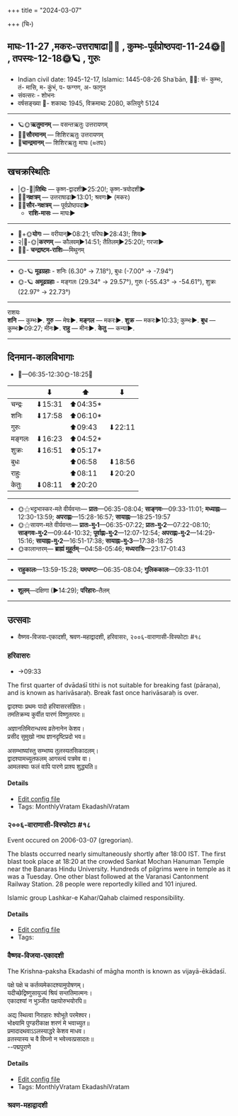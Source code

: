 +++
title = "2024-03-07"

+++
(चि॰)
## माघः-11-27  ,मकरः-उत्तराषाढा🌛🌌  ,  कुम्भः-पूर्वप्रोष्ठपदा-11-24🌞🌌  ,  तपस्यः-12-18🌞🪐  , गुरुः
- Indian civil date: 1945-12-17, Islamic: 1445-08-26 Shaʿbān, 🌌🌞: सं- कुम्भः, तं- मासि, म- कुंभं, प- फग्गण, अ- फागुन
- संवत्सरः - शोभनः
- वर्षसङ्ख्या 🌛- शकाब्दः 1945, विक्रमाब्दः 2080, कलियुगे 5124
___________________
- 🪐🌞**ऋतुमानम्** — वसन्तऋतुः उत्तरायणम्
- 🌌🌞**सौरमानम्** — शिशिरऋतुः उत्तरायणम्
- 🌛**चान्द्रमानम्** — शिशिरऋतुः माघः (≈तपः)
___________________


## खचक्रस्थितिः
- |🌞-🌛|**तिथिः** — कृष्ण-द्वादशी►25:20!; कृष्ण-त्रयोदशी►  
- 🌌🌛**नक्षत्रम्** — उत्तराषाढा►13:01; श्रवणः► (मकरः)  
- 🌌🌞**सौर-नक्षत्रम्** — पूर्वप्रोष्ठपदा►  
  - **राशि-मासः** — माघः► 
___________________
- 🌛+🌞**योगः** — वरीयान्►08:21; परिघः►28:43!; शिवः►  
- २|🌛-🌞|**करणम्** — कौलवम्►14:51; तैतिलम्►25:20!; गरजा►  
- 🌌🌛- **चन्द्राष्टम-राशिः**—मिथुनम्  
___________________
- 🌞-🪐 **मूढग्रहाः** - शनिः (6.30° → 7.18°), बुधः (-7.00° → -7.94°)
- 🌞-🪐 **अमूढग्रहाः** - मङ्गलः (29.34° → 29.57°), गुरुः (-55.43° → -54.61°), शुक्रः (22.97° → 22.73°)
___________________
राशयः  
**शनि** — कुम्भः►. **गुरु** — मेषः►. **मङ्गल** — मकरः►. **शुक्र** — मकरः►10:33; कुम्भः►. **बुध** — कुम्भः►09:27; मीनः►. **राहु** — मीनः►. **केतु** — कन्या►. 
___________________


## दिनमान-कालविभागाः
- 🌅—06:35-12:30🌞-18:25🌇  

|      |⬇     |⬆     |⬇     |
|------|-----|-----|------|
|चन्द्रः|⬇15:31 |⬆04:35*|     |
|शनिः   |⬇17:58 |⬆06:10*|     |
|गुरुः  |     |⬆09:43 |⬇22:11 |
|मङ्गलः |⬇16:23 |⬆04:52*|     |
|शुक्रः |⬇16:51 |⬆05:17*|     |
|बुधः   |     |⬆06:58 |⬇18:56 |
|राहुः  |     |⬆08:11 |⬇20:20 |
|केतुः  |⬇08:11 |⬆20:20 |     |
___________________
- 🌞⚝भट्टभास्कर-मते वीर्यवन्तः— **प्रातः**—06:35-08:04; **साङ्गवः**—09:33-11:01; **मध्याह्नः**—12:30-13:59; **अपराह्णः**—15:28-16:57; **सायाह्नः**—18:25-19:57  
- 🌞⚝सायण-मते वीर्यवन्तः— **प्रातः-मु॰1**—06:35-07:22; **प्रातः-मु॰2**—07:22-08:10; **साङ्गवः-मु॰2**—09:44-10:32; **पूर्वाह्णः-मु॰2**—12:07-12:54; **अपराह्णः-मु॰2**—14:29-15:16; **सायाह्नः-मु॰2**—16:51-17:38; **सायाह्नः-मु॰3**—17:38-18:25  
- 🌞कालान्तरम्— **ब्राह्मं मुहूर्तम्**—04:58-05:46; **मध्यरात्रिः**—23:17-01:43  
___________________
- **राहुकालः**—13:59-15:28; **यमघण्टः**—06:35-08:04; **गुलिककालः**—09:33-11:01  
___________________
- **शूलम्**—दक्षिणा (►14:29); **परिहारः**–तैलम्  
___________________

## उत्सवाः
- वैष्णव-विजया-एकादशी, श्रवण-महाद्वादशी, हरिवासरः, २००६-वाराणासी-विस्फोटाः #१८
### हरिवासरः
- →09:33



The first quarter of dvādaśī tithi is not suitable for breaking fast (pāraṇa), and is known as harivāsaraḥ. Break fast once harivāsaraḥ is over.

द्वादश्याः प्रथमः पादो हरिवासरसंज्ञितः।  
तमतिक्रम्य कुर्वीत पारणं विष्णुतत्परः॥  
  
अज्ञानतिमिरान्धस्य व्रतेनानेन केशव।  
प्रसीद सुमुखो नाथ ज्ञानदृष्टिप्रदो भव॥  
  
असम्भाष्यांस्तु सम्भाष्य तुलस्यतसिकादलम्।  
द्वादश्यामच्युतफलम् आगस्त्यं पत्रमेव वा।   
आमलक्याः फलं वापि पारणे प्राश्य शुद्ध्यति॥



#### Details
- [Edit config file](https://github.com/jyotisham/adyatithi/blob/master/time_focus/monthly/ekAdashI/description_only/harivAsaraH.toml)
- Tags: MonthlyVratam EkadashiVratam


### २००६-वाराणासी-विस्फोटाः #१८

Event occured on 2006-03-07 (gregorian). 

The blasts occurred nearly simultaneously shortly after 18:00 IST. The first blast took place at 18:20 at the crowded Sankat Mochan Hanuman Temple near the Banaras Hindu University. Hundreds of pilgrims were in temple as it was a Tuesday. One other blast followed at the Varanasi Cantonment Railway Station. 28 people were reportedly killed and 101 injured.

Islamic group Lashkar-e Kahar/Qahab claimed responsibility.

#### Details
- [Edit config file](https://github.com/jyotisham/adyatithi/blob/master/mahApuruSha/xatra-later/gregorian/day/03/07/vArANAsI-visphoTAH_2006.toml)
- Tags: 


### वैष्णव-विजया-एकादशी



The Krishna-paksha Ekadashi of māgha month is known as vijayā-ēkādaśī.

पक्षे पक्षे च कर्तव्यमेकादश्यामुपोषणम्।  
यदीच्छेद्विष्णुसायुज्यं श्रियं सन्ततिमात्मनः।  
एकादश्यां न भुञ्जीत पक्षयोरुभयोरपि॥  
  
अद्य स्थित्वा निराहारः श्वोभूते परमेश्वर।  
भोक्ष्यामि पुण्डरीकाक्ष शरणं मे भवाच्युत॥  
प्रमादादथवाऽऽलस्याद्धरे केशव माधव।  
व्रतस्यास्य च वै विघ्नो न भवेत्त्वत्प्रसादतः॥  
--पद्मपुराणे



#### Details
- [Edit config file](https://github.com/jyotisham/adyatithi/blob/master/time_focus/monthly/ekAdashI/description_only/vijayA-EkAdazI.toml)
- Tags: MonthlyVratam EkadashiVratam


### श्रवण-महाद्वादशी
